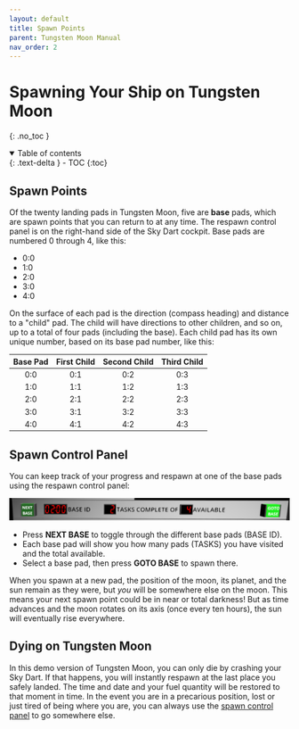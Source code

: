 ```yaml
---
layout: default
title: Spawn Points
parent: Tungsten Moon Manual
nav_order: 2
---
```


# Spawning Your Ship on Tungsten Moon

{: .no_toc }


<details open markdown="block">
  <summary>
    Table of contents
  </summary>
  {: .text-delta }
- TOC
{:toc}
</details>


## Spawn Points

Of the twenty landing pads in Tungsten Moon, five are **base** pads, which are spawn points that you can return to at any time. The respawn control panel is on the right-hand side of the Sky Dart cockpit. Base pads are numbered 0 through 4, like this: 

* 0:0
* 1:0
* 2:0
* 3:0
* 4:0

On the surface of each pad is the direction (compass heading) and distance to a "child" pad. The child will have directions to other children, and so on, up to a total of four pads (including the base). Each child pad has its own unique number, based on its base pad number, like this:

| Base Pad | First Child | Second Child | Third Child |
|:--:|:--:|:--:|:--:|
| 0:0 | 0:1 | 0:2 | 0:3 |
| 1:0 | 1:1 | 1:2 | 1:3 |
| 2:0 | 2:1 | 2:2 | 2:3 |
| 3:0 | 3:1 | 3:2 | 3:3 |
| 4:0 | 4:1 | 4:2 | 4:3 |


## Spawn Control Panel

You can keep track of your progress and respawn at one of the base pads using the respawn control panel:

![Respawn control panel](/assets/images/manual/spawnpanel.png)

* Press **NEXT BASE** to toggle through the different base pads (BASE ID).
* Each base pad will show you how many pads (TASKS) you have visited and the total available.
* Select a base pad, then press **GOTO BASE** to spawn there.

When you spawn at a new pad, the position of the moon, its planet, and the sun remain as they were, but *you* will be somewhere else on the moon. This means your next spawn point could be in near or total darkness! But as time advances and the moon rotates on its axis (once every ten hours), the sun will eventually rise everywhere. 

## Dying on Tungsten Moon

In this demo version of Tungsten Moon, you can only die by crashing your Sky Dart. If that happens, you will instantly respawn at the last place you safely landed. The time and date and your fuel quantity will be restored to that moment in time. In the event you are in a precarious position, lost or just tired of being where you are, you can always use the [spawn control panel](#spawn-control-panel) to go somewhere else.
